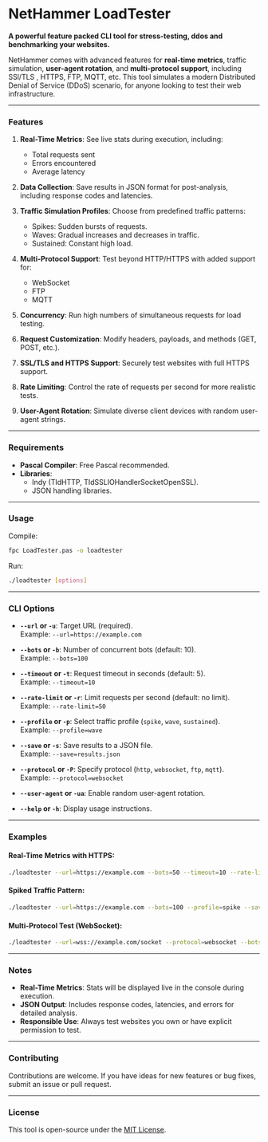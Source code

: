# NetHammer LoadTester  

**A powerful feature packed CLI tool for stress-testing, ddos and benchmarking your websites.**  

NetHammer comes with advanced features for **real-time metrics**, traffic simulation, **user-agent rotation**, and **multi-protocol support**, including SSl/TLS , HTTPS, FTP, MQTT, etc. This tool simulates a modern Distributed Denial of Service (DDoS) scenario, for anyone looking to test their web infrastructure.  

---

### Features  
1. **Real-Time Metrics**: See live stats during execution, including:  
   - Total requests sent  
   - Errors encountered  
   - Average latency  

2. **Data Collection**: Save results in JSON format for post-analysis, including response codes and latencies.  

3. **Traffic Simulation Profiles**: Choose from predefined traffic patterns:  
   - Spikes: Sudden bursts of requests.  
   - Waves: Gradual increases and decreases in traffic.  
   - Sustained: Constant high load.  

4. **Multi-Protocol Support**: Test beyond HTTP/HTTPS with added support for:  
   - WebSocket  
   - FTP  
   - MQTT  

5. **Concurrency**: Run high numbers of simultaneous requests for load testing.  

6. **Request Customization**: Modify headers, payloads, and methods (GET, POST, etc.).  

7. **SSL/TLS and HTTPS Support**: Securely test websites with full HTTPS support.  

8. **Rate Limiting**: Control the rate of requests per second for more realistic tests.  

9. **User-Agent Rotation**: Simulate diverse client devices with random user-agent strings.  

---

### Requirements  
- **Pascal Compiler**: Free Pascal recommended.  
- **Libraries**:  
  - Indy (TIdHTTP, TIdSSLIOHandlerSocketOpenSSL).  
  - JSON handling libraries.  

---

### Usage  

Compile:  
```bash
fpc LoadTester.pas -o loadtester
```  

Run:  
```bash
./loadtester [options]
```  

---

### CLI Options  
- **`--url` or `-u`**: Target URL (required).  
  Example: `--url=https://example.com`  

- **`--bots` or `-b`**: Number of concurrent bots (default: 10).  
  Example: `--bots=100`  

- **`--timeout` or `-t`**: Request timeout in seconds (default: 5).  
  Example: `--timeout=10`  

- **`--rate-limit` or `-r`**: Limit requests per second (default: no limit).  
  Example: `--rate-limit=50`  

- **`--profile` or `-p`**: Select traffic profile (`spike`, `wave`, `sustained`).  
  Example: `--profile=wave`  

- **`--save` or `-s`**: Save results to a JSON file.  
  Example: `--save=results.json`  

- **`--protocol` or `-P`**: Specify protocol (`http`, `websocket`, `ftp`, `mqtt`).  
  Example: `--protocol=websocket`  

- **`--user-agent` or `-ua`**: Enable random user-agent rotation.  

- **`--help` or `-h`**: Display usage instructions.  

---

### Examples  
#### Real-Time Metrics with HTTPS:  
```bash
./loadtester --url=https://example.com --bots=50 --timeout=10 --rate-limit=20 --user-agent
```  

#### Spiked Traffic Pattern:  
```bash
./loadtester --url=https://example.com --bots=100 --profile=spike --save=spike_results.json
```  

#### Multi-Protocol Test (WebSocket):  
```bash
./loadtester --url=wss://example.com/socket --protocol=websocket --bots=30
```  

---

### Notes  
- **Real-Time Metrics**: Stats will be displayed live in the console during execution.  
- **JSON Output**: Includes response codes, latencies, and errors for detailed analysis.  
- **Responsible Use**: Always test websites you own or have explicit permission to test.  

---

### Contributing  
Contributions are welcome. If you have ideas for new features or bug fixes, submit an issue or pull request.  

---

### License  
This tool is open-source under the [MIT License](LICENSE).
